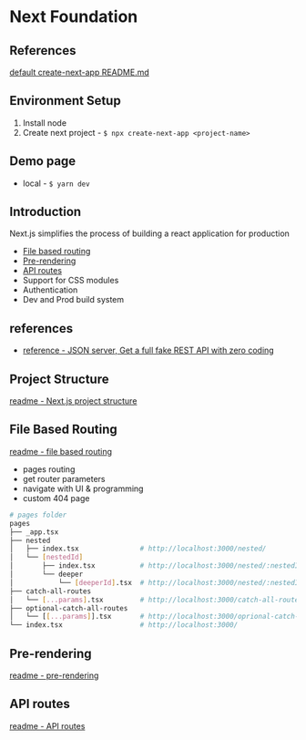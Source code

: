 # Next Foundation

## References

[default create-next-app README.md](./create-next-app-readme.md)

## Environment Setup

1. Install node
2. Create next project - `$ npx create-next-app <project-name>`

## Demo page

- local - `$ yarn dev`

## Introduction

Next.js simplifies the process of building a react application for production

- [File based routing](#file-based-routing)
- [Pre-rendering](#pre-rendering)
- [API routes](#api-routes)
- Support for CSS modules
- Authentication
- Dev and Prod build system

## references

- [reference - JSON server, Get a full fake REST API with zero coding](https://github.com/typicode/json-server)

## Project Structure

[readme - Next.js project structure](./notes/project-structure.md)

## File Based Routing

[readme - file based routing](./notes/file-based-routing.md)

- pages routing
- get router parameters
- navigate with UI & programming
- custom 404 page

```sh
# pages folder
pages
├── _app.tsx
├── nested
│   ├── index.tsx               # http://localhost:3000/nested/
│   └── [nestedId]
│       ├── index.tsx           # http://localhost:3000/nested/:nestedId/
│       └── deeper
│           └── [deeperId].tsx  # http://localhost:3000/nested/:nestedId/deeper/:deeperId
├── catch-all-routes
│   └── [...params].tsx         # http://localhost:3000/catch-all-routes/*
├── optional-catch-all-routes
│   └── [[...params]].tsx       # http://localhost:3000/oprional-catch-all-routes/*
└── index.tsx                   # http://localhost:3000/
```

## Pre-rendering

[readme - pre-rendering](./notes/pre-rendering.md)

## API routes

[readme - API routes](./notes/API-routes.md)
